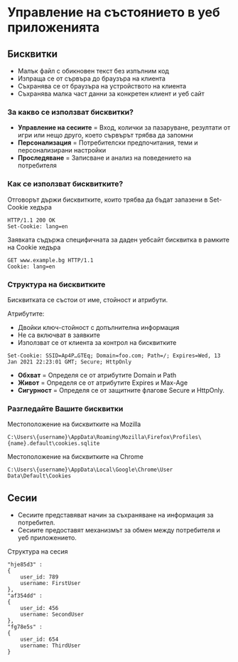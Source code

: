 # Управление на състоянието в уеб приложенията

## Бисквитки
- Малък файл с обикновен текст без изпълним код
- Изпраща се от сървъра до браузъра на клиента
- Съхранява се от браузъра на устройството на клиента 
- Съхранява малка част данни за конкретен клиент и уеб сайт

### За какво се използват бисквитки?
- **Управление на сесиите** = Вход, колички за пазаруване, резултати от игри или нещо друго, което сървърът трябва да запомни
- **Персонализация** = Потребителски предпочитания, теми и персонализирани настройки
- **Проследяване** = Записване и анализ на поведението на потребителя

### Как се използват бисквитките?
Отговорът държи бисквитките, които трябва да бъдат запазени в Set-Cookie хедъра
```
HTTP/1.1 200 OK
Set-Cookie: lang=en
```
Заявката съдържа специфичната за даден уебсайт бисквитка в рамките на Cookie хедъра
```
GET www.example.bg HTTP/1.1
Cookie: lang=en
```

### Структура на бисквитките
Бисквитката се състои от име, стойност и атрибути.

Атрибутите:
- Двойки ключ-стойност с допълнителна  информация
- Не са включват в заявките
- Използват се от клиента за контрол на бисквитките
```
Set-Cookie: SSID=Ap4P…GTEq; Domain=foo.com; Path=/; Expires=Wed, 13 Jan 2021 22:23:01 GMT; Secure; HttpOnly
```
- **Обхват** = Определя се от атрибутите Domain и Path
- **Живот** = Определя се от атрибутите Expires и Max-Age
- **Сигурност** = Определя се от защитните флагове Secure и HttpOnly.

### Разгледайте Вашите бисквитки
Местоположение на бисквитките на Mozilla
```
C:\Users\{username}\AppData\Roaming\Mozilla\Firefox\Profiles\{name}.default\cookies.sqlite
```
Местоположение на бисквитките на Chrome
```
C:\Users\{username}\AppData\Local\Google\Chrome\User Data\Default\Cookies
```

## Сесии
- Сесиите представяват начин за съхраняване на информация за потребител.
- Сесиите предоставят механизмът за обмен  между потребителя и уеб приложението.

Структура на сесия
```
"hje85d3" : 
{
	user_id: 789
	username: FirstUser
},
"af354dd" : 
{
	user_id: 456
	username: SecondUser
},
"fg78e5s" : 
{
	user_id: 654
	username: ThirdUser
}
```

